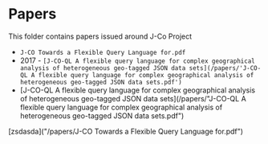 # Papers
This folder contains papers issued around J-Co Project

 * `J-CO Towards a Flexible Query Language for.pdf` 
 * 2017 - `[J-CO-QL A flexible query language for complex geographical analysis of heterogeneous geo-tagged JSON data sets](/papers/'J-CO-QL A flexible query language for complex geographical analysis of heterogeneous geo-tagged JSON data sets.pdf')`
 * [J-CO-QL A flexible query language for complex geographical analysis of heterogeneous geo-tagged JSON data sets](/papers/"J-CO-QL A flexible query language for complex geographical analysis of heterogeneous geo-tagged JSON data sets.pdf")
 
 
 
 [zsdasda]("/papers/J-CO Towards a Flexible Query Language for.pdf")
